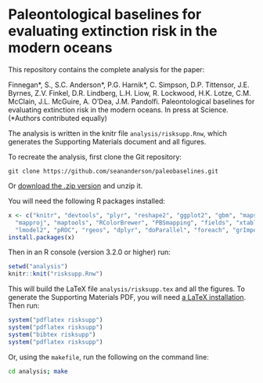 # Paleontological baselines for evaluating extinction risk in the modern oceans

This repository contains the complete analysis for the paper:

Finnegan\*, S., S.C. Anderson\*, P.G. Harnik\*, C. Simpson, D.P. Tittensor, J.E. Byrnes, Z.V. Finkel, D.R. Lindberg, L.H. Liow, R. Lockwood, H.K. Lotze, C.M. McClain, J.L. McGuire, A. O’Dea, J.M. Pandolfi. Paleontological baselines for evaluating extinction risk in the modern oceans. In press at Science. (\*Authors contributed equally)

The analysis is written in the knitr file `analysis/risksupp.Rnw`, which generates the Supporting Materials document and all figures.

To recreate the analysis, first clone the Git repository:

```
git clone https://github.com/seananderson/paleobaselines.git
```

Or [download the .zip version](https://github.com/seananderson/paleobaselines/archive/master.zip) and unzip it.

You will need the following R packages installed:

```R
x <- c("knitr", "devtools", "plyr", "reshape2", "ggplot2", "gbm", "maps",
  "mapproj", "maptools", "RColorBrewer", "PBSmapping", "fields", "xtable",
  "lmodel2", "pROC", "rgeos", "dplyr", "doParallel", "foreach", "grImport")
install.packages(x)
```

Then in an R console (version 3.2.0 or higher) run:

```R
setwd("analysis")
knitr::knit("risksupp.Rnw")
```

This will build the LaTeX file `analysis/risksupp.tex` and all the figures. To generate the Supporting Materials PDF, you will need [a LaTeX installation](http://latex-project.org/ftp.html). Then run:

```R
system("pdflatex risksupp")
system("pdflatex risksupp")
system("bibtex risksupp")
system("pdflatex risksupp")
```

Or, using the `makefile`, run the following on the command line:

```sh
cd analysis; make
```
